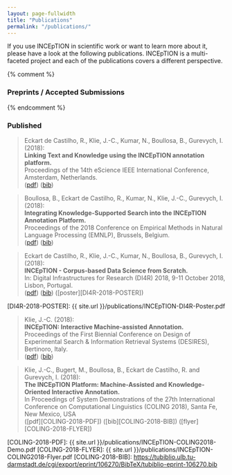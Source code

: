 ```yaml
---
layout: page-fullwidth
title: "Publications"
permalink: "/publications/"
---
```


If you use INCEpTION in scientific work or want to learn more about it, please have a look at the following publications. INCEpTION is a multi-faceted project and each of the publications covers a different perspective.

{% comment %}
### Preprints / Accepted Submissions
{% endcomment %}


### Published

> Eckart de Castilho, R., Klie, J.-C., Kumar, N., Boullosa, B., Gurevych, I. (2018): <br/> 
**Linking Text and Knowledge using the INCEpTION annotation platform.** <br/> 
Proceedings of the 14th eScience IEEE International Conference, Amsterdam, Netherlands. <br/>
([pdf][ESCIENCE-2018-PDF]) ([bib][ESCIENCE-2018-BIB])

[ESCIENCE-2018-PDF]: https://fileserver.ukp.informatik.tu-darmstadt.de/UKP_Webpage/publications/2018/2018_IEEE_eScience_INCEpTION-submitted.pdf
[ESCIENCE-2018-BIB]: https://tubiblio.ulb.tu-darmstadt.de/cgi/export/eprint/106983/BibTeX/tubiblio-eprint-106983.bib


> Boullosa, B., Eckart de Castilho, R., Kumar, N.,  Klie, J.-C., Gurevych, I. (2018): <br/> 
**Integrating Knowledge-Supported Search into the INCEpTION Annotation Platform.** <br/> 
Proceedings of the 2018 Conference on Empirical Methods in Natural Language Processing (EMNLP), Brussels, Belgium. <br/>
([pdf][EMNLP-2018-PDF]) ([bib][EMNLP-2018-BIB])

[EMNLP-2018-PDF]: https://fileserver.ukp.informatik.tu-darmstadt.de/UKP_Webpage/publications/2018/inception-emnlp-2018_camera-ready_3.pdf
[EMNLP-2018-BIB]: https://tubiblio.ulb.tu-darmstadt.de/cgi/export/eprint/106849/BibTeX/tubiblio-eprint-106849.bib


> Eckart de Castilho, R., Klie, J.-C., Kumar, N., Boullosa, B., Gurevych, I. (2018): <br/>
**INCEpTION - Corpus-based Data Science from Scratch.** <br/>
In: Digital Infrastructures for Research (DI4R) 2018, 9-11 October 2018, Lisbon, Portugal. <br/>
([pdf][DI4R-2018-PDF]) ([bib][DI4R-2018-BIB]) ([poster][DI4R-2018-POSTER])

[DI4R-2018-PDF]: https://fileserver.ukp.informatik.tu-darmstadt.de/UKP_Webpage/publications/2018/2018_DI4R_INCEpTION-abstract.pdf
[DI4R-2018-BIB]: https://tubiblio.ulb.tu-darmstadt.de/cgi/export/eprint/106982/BibTeX/tubiblio-eprint-106982.bib
[DI4R-2018-POSTER]: {{ site.url }}/publications/INCEpTION-DI4R-Poster.pdf


> Klie, J.-C. (2018): <br/>
**INCEpTION: Interactive Machine-assisted Annotation.** <br/>
Proceedings of the First Biennial Conference on Design of Experimental Search & Information Retrieval Systems (DESIRES), Bertinoro, Italy. <br/>
([pdf][DESIRES-2018-PDF]) ([bib][DESIRES-2018-BIB])

[DESIRES-2018-PDF]: http://ceur-ws.org/Vol-2167/short8.pdf
[DESIRES-2018-BIB]: https://tubiblio.ulb.tu-darmstadt.de/cgi/export/eprint/106627/BibTeX/tubiblio-eprint-106627.bib


> Klie, J.-C., Bugert, M., Boullosa, B., Eckart de Castilho, R. and Gurevych, I. (2018): <br/>
**The INCEpTION Platform: Machine-Assisted and Knowledge-Oriented Interactive Annotation.** <br/>
In Proceedings of System Demonstrations of the 27th International Conference on Computational Linguistics (COLING 2018), Santa Fe, New Mexico, USA <br/>
([pdf][COLING-2018-PDF]) ([bib][COLING-2018-BIB]) ([flyer][COLING-2018-FLYER])

[COLING-2018-PDF]: {{ site.url }}/publications/INCEpTION-COLING2018-Demo.pdf
[COLING-2018-FLYER]: {{ site.url }}/publications/INCEpTION-COLING2018-Flyer.pdf
[COLING-2018-BIB]: https://tubiblio.ulb.tu-darmstadt.de/cgi/export/eprint/106270/BibTeX/tubiblio-eprint-106270.bib

